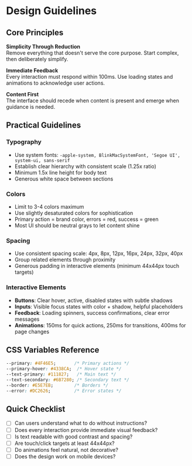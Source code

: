 # Design Guidelines

## Core Principles

**Simplicity Through Reduction**  
Remove everything that doesn't serve the core purpose. Start complex, then deliberately simplify.

**Immediate Feedback**  
Every interaction must respond within 100ms. Use loading states and animations to acknowledge user actions.

**Content First**  
The interface should recede when content is present and emerge when guidance is needed.

## Practical Guidelines

### Typography
- Use system fonts: `-apple-system, BlinkMacSystemFont, 'Segoe UI', system-ui, sans-serif`
- Establish clear hierarchy with consistent scale (1.25x ratio)
- Minimum 1.5x line height for body text
- Generous white space between sections

### Colors
- Limit to 3-4 colors maximum
- Use slightly desaturated colors for sophistication
- Primary action = brand color, errors = red, success = green
- Most UI should be neutral grays to let content shine

### Spacing
- Use consistent spacing scale: 4px, 8px, 12px, 16px, 24px, 32px, 40px
- Group related elements through proximity
- Generous padding in interactive elements (minimum 44x44px touch targets)

### Interactive Elements
- **Buttons**: Clear hover, active, disabled states with subtle shadows
- **Inputs**: Visible focus states with color + shadow, helpful placeholders
- **Feedback**: Loading spinners, success confirmations, clear error messages
- **Animations**: 150ms for quick actions, 250ms for transitions, 400ms for page changes

## CSS Variables Reference
```css
--primary: #4F46E5;       /* Primary actions */
--primary-hover: #4338CA;  /* Hover state */
--text-primary: #111827;   /* Main text */
--text-secondary: #6B7280; /* Secondary text */
--border: #E5E7EB;        /* Borders */
--error: #DC2626;         /* Error states */
```

## Quick Checklist
- [ ] Can users understand what to do without instructions?
- [ ] Does every interaction provide immediate visual feedback?
- [ ] Is text readable with good contrast and spacing?
- [ ] Are touch/click targets at least 44x44px?
- [ ] Do animations feel natural, not decorative?
- [ ] Does the design work on mobile devices?